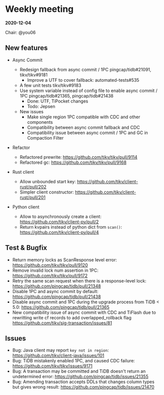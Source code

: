 # Weekly meeting

**2020-12-04**

Chair: @you06

## New features
* Async Commit
  * Redesign fallback from async commit / 1PC pingcap/tidb#21091, tikv/tikv#9181
    * Improve a UTF to cover fallback: automated-tests#535
  * A few unit tests tikv/tikv#9183
  * Use system variable instead of config file to enable async commit / 1PC pingcap/tidb#21365, pingcap/tidb#21438
    * Done: UTF, TiPocket changes
    * Todo: Jepsen
  * New issues
    * Make single region 1PC compatible with CDC and other components
    * Compatibility between async commit fallback and CDC
    * Compatibility issue between async commit / 1PC and GC in Compaction Filter

* Refactor
  * Refactored prewrite: https://github.com/tikv/tikv/pull/9114
  * Refactored gc: https://github.com/tikv/tikv/pull/9168

* Rust client
  * Allow unbounded start key: https://github.com/tikv/client-rust/pull/202
  * Simpler client constructor: https://github.com/tikv/client-rust/pull/201

* Python client
  * Allow to asynchronously create a client: https://github.com/tikv/client-py/pull/2
  * Return kvpairs instead of python dict from `scan()`: https://github.com/tikv/client-py/pull/4

## Test & Bugfix

* Return memory locks as ScanResponse level error: https://github.com/tikv/tikv/pull/9120
* Remove invalid lock num assertion in 1PC: https://github.com/tikv/tikv/pull/9172
* Retry the same scan request when there is a response-level lock: https://github.com/pingcap/tidb/pull/21348
* Disable 1PC and async commit by default: https://github.com/pingcap/tidb/pull/21438
* Disable async commit and 1PC during the upgrade process from TiDB < 5.0: https://github.com/pingcap/tidb/pull/21365
* New compatibility issue of async commit with CDC and TiFlash due to rewritting write cf records to add overlapped_rollback flag https://github.com/tikv/sig-transaction/issues/81

## Issues

* Bug: Java client may report `key not in region`: https://github.com/tikv/client-java/issues/101
* Bug: TiDB mistakenly enabled 1PC, and caused CDC failure: https://github.com/tikv/tikv/issues/9171
* Bug: A transaction may be committed and TiDB doesn't return an undetermined error: https://github.com/pingcap/tidb/issues/21355
* Bug: Amending transaction accepts DDLs that changes column types but gives wrong result: https://github.com/pingcap/tidb/issues/21470

